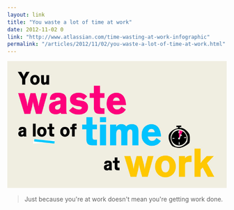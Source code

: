 ```yaml
---
layout: link
title: "You waste a lot of time at work"
date: 2012-11-02 0
link: "http://www.atlassian.com/time-wasting-at-work-infographic"
permalink: "/articles/2012/11/02/you-waste-a-lot-of-time-at-work.html"
---
```


![You wast a lot of time at work](/images/posts/you-waste-a-lot-of-time-at-work.jpg)

> Just because you're at work doesn't mean you're getting work done.

